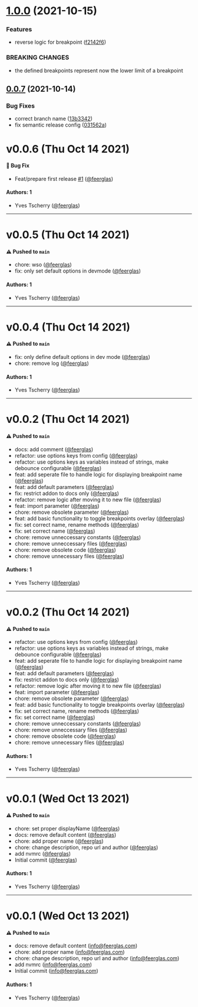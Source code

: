 # [1.0.0](https://github.com/feerglas/storybook-addon-breakpoints/compare/v0.0.7...v1.0.0) (2021-10-15)


### Features

* reverse logic for breakpoint ([f2142f6](https://github.com/feerglas/storybook-addon-breakpoints/commit/f2142f69623a40999a6046dd16305bea23e04446))


### BREAKING CHANGES

* the defined breakpoints represent now the lower limit of a breakpoint

## [0.0.7](https://github.com/feerglas/storybook-addon-breakpoints/compare/v0.0.6...v0.0.7) (2021-10-14)


### Bug Fixes

* correct branch name ([13b3342](https://github.com/feerglas/storybook-addon-breakpoints/commit/13b3342b07c2b7edcf948a5ef9fca50047e1e8d1))
* fix semantic release config ([031562a](https://github.com/feerglas/storybook-addon-breakpoints/commit/031562a7abfda0132bc0bd939060dca4ad87cce5))

# v0.0.6 (Thu Oct 14 2021)

#### 🐛 Bug Fix

- Feat/prepare first release [#1](https://github.com/feerglas/storybook-addon-breakpoints/pull/1) ([@feerglas](https://github.com/feerglas))

#### Authors: 1

- Yves Tscherry ([@feerglas](https://github.com/feerglas))

---

# v0.0.5 (Thu Oct 14 2021)

#### ⚠️ Pushed to `main`

- chore: wso ([@feerglas](https://github.com/feerglas))
- fix: only set default options in devmode ([@feerglas](https://github.com/feerglas))

#### Authors: 1

- Yves Tscherry ([@feerglas](https://github.com/feerglas))

---

# v0.0.4 (Thu Oct 14 2021)

#### ⚠️ Pushed to `main`

- fix: only define default options in dev mode ([@feerglas](https://github.com/feerglas))
- chore: remove log ([@feerglas](https://github.com/feerglas))

#### Authors: 1

- Yves Tscherry ([@feerglas](https://github.com/feerglas))

---

# v0.0.2 (Thu Oct 14 2021)

#### ⚠️ Pushed to `main`

- docs: add comment ([@feerglas](https://github.com/feerglas))
- refactor: use options keys from config ([@feerglas](https://github.com/feerglas))
- refactor: use options keys as variables instead of strings, make debounce configurable ([@feerglas](https://github.com/feerglas))
- feat: add seperate file to handle logic for displaying breakpoint name ([@feerglas](https://github.com/feerglas))
- feat: add default parameters ([@feerglas](https://github.com/feerglas))
- fix: restrict addon to docs only ([@feerglas](https://github.com/feerglas))
- refactor: remove logic after moving it to new file ([@feerglas](https://github.com/feerglas))
- feat: import parameter ([@feerglas](https://github.com/feerglas))
- chore: remove obsolete parameter ([@feerglas](https://github.com/feerglas))
- feat: add basic functionality to toggle breakpoints overlay ([@feerglas](https://github.com/feerglas))
- fix: set correct name, rename methods ([@feerglas](https://github.com/feerglas))
- fix: set correct name ([@feerglas](https://github.com/feerglas))
- chore: remove unneccessary constants ([@feerglas](https://github.com/feerglas))
- chore: remove unneccessary files ([@feerglas](https://github.com/feerglas))
- chore: remove obsolete code ([@feerglas](https://github.com/feerglas))
- chore: remove unnecessary files ([@feerglas](https://github.com/feerglas))

#### Authors: 1

- Yves Tscherry ([@feerglas](https://github.com/feerglas))

---

# v0.0.2 (Thu Oct 14 2021)

#### ⚠️ Pushed to `main`

- refactor: use options keys from config ([@feerglas](https://github.com/feerglas))
- refactor: use options keys as variables instead of strings, make debounce configurable ([@feerglas](https://github.com/feerglas))
- feat: add seperate file to handle logic for displaying breakpoint name ([@feerglas](https://github.com/feerglas))
- feat: add default parameters ([@feerglas](https://github.com/feerglas))
- fix: restrict addon to docs only ([@feerglas](https://github.com/feerglas))
- refactor: remove logic after moving it to new file ([@feerglas](https://github.com/feerglas))
- feat: import parameter ([@feerglas](https://github.com/feerglas))
- chore: remove obsolete parameter ([@feerglas](https://github.com/feerglas))
- feat: add basic functionality to toggle breakpoints overlay ([@feerglas](https://github.com/feerglas))
- fix: set correct name, rename methods ([@feerglas](https://github.com/feerglas))
- fix: set correct name ([@feerglas](https://github.com/feerglas))
- chore: remove unneccessary constants ([@feerglas](https://github.com/feerglas))
- chore: remove unneccessary files ([@feerglas](https://github.com/feerglas))
- chore: remove obsolete code ([@feerglas](https://github.com/feerglas))
- chore: remove unnecessary files ([@feerglas](https://github.com/feerglas))

#### Authors: 1

- Yves Tscherry ([@feerglas](https://github.com/feerglas))

---

# v0.0.1 (Wed Oct 13 2021)

#### ⚠️ Pushed to `main`

- chore: set proper displayName ([@feerglas](https://github.com/feerglas))
- docs: remove default content ([@feerglas](https://github.com/feerglas))
- chore: add proper name ([@feerglas](https://github.com/feerglas))
- chore: change description, repo url and author ([@feerglas](https://github.com/feerglas))
- add nvmrc ([@feerglas](https://github.com/feerglas))
- Initial commit ([@feerglas](https://github.com/feerglas))

#### Authors: 1

- Yves Tscherry ([@feerglas](https://github.com/feerglas))

---

# v0.0.1 (Wed Oct 13 2021)

#### ⚠️ Pushed to `main`

- docs: remove default content (info@feerglas.com)
- chore: add proper name (info@feerglas.com)
- chore: change description, repo url and author (info@feerglas.com)
- add nvmrc (info@feerglas.com)
- Initial commit (info@feerglas.com)

#### Authors: 1

- Yves Tscherry ([@feerglas](https://github.com/feerglas))

